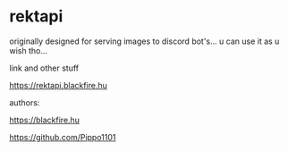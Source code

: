 # rektapi
originally designed for serving images to discord bot's... u can use it as u wish tho...

link and other stuff

https://rektapi.blackfire.hu


authors:

https://blackfire.hu

https://github.com/Pippo1101

